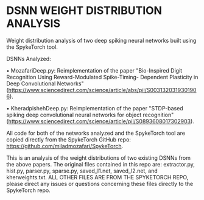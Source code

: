 # DSNN WEIGHT DISTRIBUTION ANALYSIS
Weight distribution analysis of two deep spiking neural networks built using the SpykeTorch tool.

DSNNs Analyzed:

• MozafariDeep.py: Reimplementation of the paper "Bio-Inspired Digit Recognition Using Reward-Modulated Spike-Timing- Dependent Plasticity in Deep Convolutional Networks" (https://www.sciencedirect.com/science/article/abs/pii/S0031320319301906).

• KheradpishehDeep.py: Reimplementation of the paper "STDP-based spiking deep convolutional neural networks for object recognition" (https://www.sciencedirect.com/science/article/pii/S0893608017302903).

All code for both of the networks analyzed and the SpykeTorch tool are copied directly from the SpykeTorch GitHub repo: https://github.com/miladmozafari/SpykeTorch. 

This is an analysis of the weight distributions of two existing DSNNs from the above papers. The original files contained in this repo are: extractor.py, hist.py, parser.py, sparse.py, saved_l1.net, saved_l2.net, and kherweights.txt. ALL OTHER FILES ARE FROM THE SPYKETORCH REPO, please direct any issues or questions concerning these files directly to the SpykeTorch repo.
